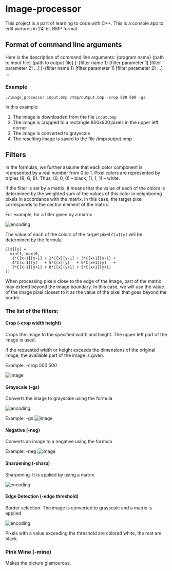 # Image-processor

This project is a part of learning to code with C++. This is a console app to edit pictures in 24-bit BMP format.

## Format of command line arguments

Here is the description of command line arguments:
{program name} {path to input file} {path to output file}
[-{filter name 1} [filter parameter 1] [filter parameter 2] ...]
[-{filter name 1} [filter parameter 1] [filter parameter 2] ...] ...`


### Example
`./image_processor input.bmp /tmp/output.bmp -crop 800 600 -gs`

In this example:
1. The image is downloaded from the file `input.bmp`
2. The image is cropped to a rectangle 800х600 pixels in the upper left corner
3. The image is converted to grayscale
4. The resulting image is saved to the file /tmp/output.bmp

## Filters
In the formulas, we further assume that each color component is represented by a real number from 0 to 1. Pixel colors are represented by triples (R, G, B). Thus, (0, 0, 0) – black, (1, 1, 1) – white.


If the filter is set by a matrix, it means that the value of each of the colors is determined by the weighted sum of the values of this color in neighboring pixels in accordance with the matrix. In this case, the target pixel corresponds to the central element of the matrix.

For example, for a filter given by a matrix

![encoding](https://latex.codecogs.com/svg.image?%5Cbegin%7Bbmatrix%7D1%20&%202%20&%203%20%5C%5C4%20&%205%20&%206%20%5C%5C7%20&%208%20&%209%20%5C%5C%5Cend%7Bbmatrix%7D)

The value of each of the colors of the target pixel `C[x][y]` will be determined by the formula

```
C[x][y] =
  min(1, max(0,
   1*C[x-1][y-1] + 2*C[x][y-1] + 3*C[x+1][y-1] +
   4*C[x-1][y]   + 5*C[x][y]   + 6*C[x+1][y]   +
   7*C[x-1][y+1] + 8*C[x][y+1] + 9*C[x+1][y+1]
))
```

When processing pixels close to the edge of the image, part of the matrix may extend beyond the image boundary. In this case, we will use the value of the image pixel closest to it as the value of the pixel that goes beyond the border.

### The list of the filters:

#### Crop (-crop width height)
Crops the image to the specified width and height. The upper left part of the image is used.

If the requested width or height exceeds the dimensions of the original image, the available part of the image is given.

Example: -crop 500 500


![image](https://user-images.githubusercontent.com/129896942/230487448-fc73d782-a989-4534-be54-cada3d87f148.png)



#### Grayscale (-gs)
Converts the image to grayscale using the formula

![encoding](https://latex.codecogs.com/svg.image?R'%20=%20G'%20=%20B'%20=0.299%20R%20&plus;%200%20.587%20G%20&plus;%200%20.%20114%20B)

Example: -gs
![image](https://user-images.githubusercontent.com/129896942/230487268-33e51fe8-7772-40cb-8903-2dca5db792cf.png)



#### Negative (-neg)
Converts an image to a negative using the formula

Example: -neg
![image](https://user-images.githubusercontent.com/129896942/230487624-02258dc0-c9e7-427a-a7ef-aaedf8f19de6.png)



#### Sharpening (-sharp)
Sharpening. It is applied by using a matrix

![encoding](https://latex.codecogs.com/svg.image?%5Cbegin%7Bbmatrix%7D%20&%20-1%20&%20%20%5C%5C-1%20&%205%20&%20-1%20%5C%5C%20&%20-1%20&%20%20%5C%5C%5Cend%7Bbmatrix%7D)

#### Edge Detection (-edge threshold)
Border selection. The image is converted to grayscale and a matrix is applied

![encoding](https://latex.codecogs.com/svg.image?%5Cbegin%7Bbmatrix%7D%20&%20-1%20&%20%20%5C%5C-1%20&%204%20&%20-1%20%5C%5C%20&%20-1%20&%20%20%5C%5C%5Cend%7Bbmatrix%7D)

Pixels with a value exceeding the threshold are colored white, the rest are black.


### Pink Wine (-mine)

Makes the picture glamourous.


